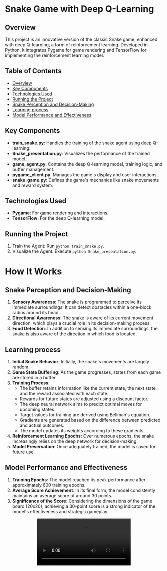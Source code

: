 # Snake Game with Deep Q-Learning

## Overview
This project is an innovative version of the classic Snake game, enhanced with deep Q-learning, a form of reinforcement learning. Developed in Python, it integrates Pygame for game rendering and TensorFlow for implementing the reinforcement learning model.

## Table of Contents
- [Overview](#overview)
- [Key Components](#key-components)
- [Technologies Used](#technologies-used)
- [Running the Project](#running-the-project)
- [Snake Perception and Decision-Making](#snake-perception-and-decision-making)
- [Learning process](#learning-process)
- [Model Performance and Effectiveness](#model-performance-and-effectiveness)

## Key Components
- **train_snake.py**: Handles the training of the snake agent using deep Q-learning.
- **Snake_presentation.py**: Visualizes the performance of the trained model.
- **game_agent.py**: Contains the deep Q-learning model, training logic, and buffer management.
- **pygame_client.py**: Manages the game's display and user interactions.
- **snake_game.py**: Defines the game's mechanics like snake movements and reward system.

## Technologies Used
- **Pygame**: For game rendering and interactions.
- **TensorFlow**: For the deep Q-learning model.

## Running the Project
1. Train the Agent: Run `python train_snake.py`.
2. Visualize the Agent: Execute `python Snake_presentation.py`.


# How It Works

## Snake Perception and Decision-Making
1. **Sensory Awareness**: The snake is programmed to perceive its immediate surroundings. It can detect obstacles within a one-block radius around its head.
2. **Directional Awareness**: The snake is aware of its current movement direction, which plays a crucial role in its decision-making process.
3. **Food Detection**: In addition to sensing its immediate surroundings, the snake is also aware of the direction in which food is located.

## Learning process
1. **Initial Snake Behavior**: Initially, the snake's movements are largely random.
2. **Game State Buffering**: As the game progresses, states from each game are stored in a buffer.
3. **Training Process**:
   - The buffer retains information like the current state, the next state, and the reward associated with each state.
   - Rewards for future states are adjusted using a discount factor.
   - The deep neural network aims to predict optimal moves for upcoming states.
   - Target values for training are derived using Bellman's equation.
   - Gradients are generated based on the difference between predicted and actual outcomes.
   - The model updates its weights according to these gradients.
4. **Reinforcement Learning Epochs**: Over numerous epochs, the snake increasingly relies on the deep network for decision-making.
5. **Model Preservation**: Once adequately trained, the model is saved for future use.

## Model Performance and Effectiveness
1. **Training Epochs**: The model reached its peak performance after approximately 600 training epochs.
2. **Average Score Achievement**: In its final form, the model consistently maintains an average score of around 30 points.
3. **Significance of the Score**: Considering the dimensions of the game board (20x20), achieving a 30-point score is a strong indicator of the model's effectiveness and strategic gameplay.

<div style="text-align: center;">
  <video autoplay loop>
    <source src="https://github.com/p3choco/Reinforced_Python_Game/assets/62072811/ef08583b-cf2b-410f-8c51-c01b13b02584" type="video/quicktime">
  </video>
</div>


